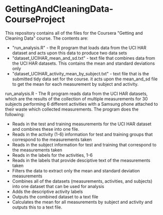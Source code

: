 # GettingAndCleaningData-CourseProject
This repository contains all of the files for the Coursera "Getting and Cleaning Data" course. The contents are:

- "run_analysis.R" - the R program that loads data from the UCI HAR dataset and acts upon this data to produce two data sets 
- "dataset_UCIHAR_mean_and_sd.txt" - text file that combines data from the UCI HAR datasets. This contains the mean and standard deviations only
- "dataset_UCIHAR_activity_mean_by_subject.txt" - text file that is the submitted tidy data set for the course. it acts upon the mean_and_sd file to get the mean for each measurement by subject and activity.

run_analysis.R - The R program reads data from the UCI HAR datasets, which are the results of the collection of multiple measurements for 30 subjects performing 6 different activities with a Samsung phone attached to their waste which collected measurements. The program does the following:
- Reads in the test and training measurements for the UCI HAR dataset and combines these into one file. 
- Reads in the activity (1-6) information for test and training groups that correspond to the measurements taken
- Reads in the subject information for test and training that correspond to the measurements taken
- Reads in the labels for the activities, 1-6
- Reads in the labels that provide desciptive text of the measurements taken
- Filters the data to extract only the mean and standard deviation measurements
- Combines all of the datasets (measurements, activities, and subjects) into one dataset that can be used for analysis
- Adds the descriptive activity labels
- Outputs the combined dataset to a text file
- Calculates the mean for all measurements by subject and activity and outputs this to a text file.



